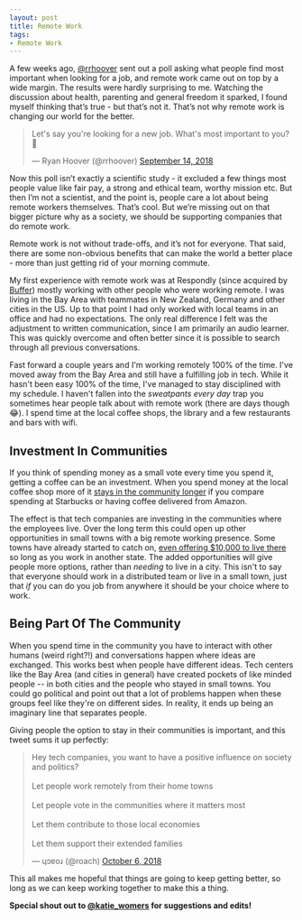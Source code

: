 ```yaml
---
layout: post
title: Remote Work
tags:
- Remote Work
---
```


A few weeks ago, [@rrhoover](https://twitter.com/rrhoover/) sent out a poll asking what people find most important when looking for a job, and remote work came out on top by a wide margin. The results were hardly surprising to me. Watching the discussion about health, parenting and general freedom it sparked, I found myself thinking that’s true - but that’s not it. That’s not why remote work is changing our world for the better.

<blockquote class="twitter-tweet" data-lang="en"><p lang="en" dir="ltr">Let&#39;s say you&#39;re looking for a new job. What&#39;s most important to you? 🤔</p>&mdash; Ryan Hoover (@rrhoover) <a href="https://twitter.com/rrhoover/status/1040643457901985793?ref_src=twsrc%5Etfw">September 14, 2018</a></blockquote>
<script async src="https://platform.twitter.com/widgets.js" charset="utf-8"></script>

Now this poll isn’t exactly a scientific study - it excluded a few things most people value like fair pay, a strong and ethical team, worthy mission etc. But then I’m not a scientist, and the point is, people care a lot about being remote workers themselves. That’s cool. But we’re missing out on that bigger picture why as a society, we should be supporting companies that do remote work.

Remote work is not without trade-offs, and it’s not for everyone. That said, there are some non-obvious benefits that can make the world a better place - more than just getting rid of your morning commute.

My first experience with remote work was at Respondly (since acquired by [Buffer](https://buffer.com)) mostly working with other people who were working remote. I was living in the Bay Area with teammates in New Zealand, Germany and other cities in the US. Up to that point I had only worked with local teams in an office and had no expectations. The only real difference I felt was the adjustment to written communication, since I am primarily an audio learner. This was quickly overcome and often better since it is possible to search through all previous conversations.

Fast forward a couple years and I'm working remotely 100% of the time. I've moved away from the Bay Area and still have a fulfilling job in tech. While it hasn't been easy 100% of the time, I've managed to stay disciplined with my schedule. I haven't fallen into the _sweatpants every day_ trap you sometimes hear people talk about with remote work (there are days though 😂). I spend time at the local coffee shops, the library and a few restaurants and bars with wifi.

## Investment In Communities

If you think of spending money as a small vote every time you spend it, getting a coffee can be an investment. When you spend money at the local coffee shop more of it [stays in the community longer](https://www.amiba.net/resources/multiplier-effect/) if you compare spending at Starbucks or having coffee delivered from Amazon.

The effect is that tech companies are investing in the communities where the employees live. Over the long term this could open up other opportunities in small towns with a big remote working presence. Some towns have already started to catch on, [even offering $10,000 to live there](https://www.citylab.com/life/2018/05/remove-work-vermont-money/561626/) so long as you work in another state. The added opportunities will give people more options, rather than _needing_ to live in a city. This isn't to say that everyone should work in a distributed team or live in a small town, just that _if_ you can do you job from anywhere it should be your choice where to work.

## Being Part Of The Community

When you spend time in the community you have to interact with other humans (weird right?!) and conversations happen where ideas are exchanged. This works best when people have different ideas. Tech centers like the Bay Area (and cities in general) have created pockets of like minded people -- in both cities and the people who stayed in small towns. You could go political and point out that a lot of problems happen when these groups feel like they're on different sides. In reality, it ends up being an imaginary line that separates people.

Giving people the option to stay in their communities is important, and this tweet sums it up perfectly:

<blockquote class="twitter-tweet" data-lang="en"><p lang="en" dir="ltr">Hey tech companies, you want to have a positive influence on society and politics?<br><br>Let people work remotely from their home towns<br><br>Let people vote in the communities where it matters most<br><br>Let them contribute to those local economies<br><br>Let them support their extended families</p>&mdash; ɥɔɐoɹ (@roach) <a href="https://twitter.com/roach/status/1048716567435866112?ref_src=twsrc%5Etfw">October 6, 2018</a></blockquote>
<script async src="https://platform.twitter.com/widgets.js" charset="utf-8"></script>

This all makes me hopeful that things are going to keep getting better, so long as we can keep working together to make this a thing.

**Special shout out to [@katie_womers](https://twitter.com/katie_womers) for suggestions and edits!**

